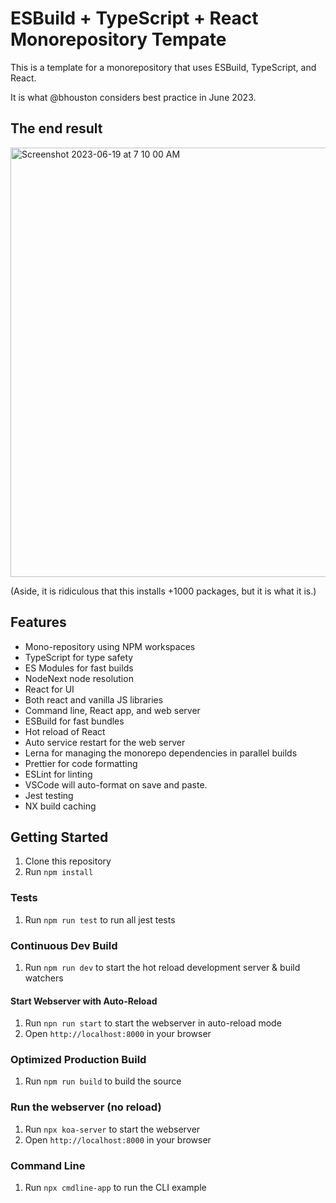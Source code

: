 # ESBuild + TypeScript + React Monorepository Tempate

This is a template for a monorepository that uses ESBuild, TypeScript, and React.

It is what @bhouston considers best practice in June 2023.

## The end result

<img width="687" alt="Screenshot 2023-06-19 at 7 10 00 AM" src="https://github.com/bhouston/esbuild-ts-monorepo/assets/588541/ba6d1764-f4d6-4a31-8a98-957e954d95eb">

(Aside, it is ridiculous that this installs +1000 packages, but it is what it is.)

## Features

- Mono-repository using NPM workspaces
- TypeScript for type safety
- ES Modules for fast builds
- NodeNext node resolution
- React for UI
- Both react and vanilla JS libraries
- Command line, React app, and web server
- ESBuild for fast bundles
- Hot reload of React
- Auto service restart for the web server
- Lerna for managing the monorepo dependencies in parallel builds
- Prettier for code formatting
- ESLint for linting
- VSCode will auto-format on save and paste.
- Jest testing
- NX build caching

## Getting Started

1. Clone this repository
2. Run `npm install`

### Tests

1. Run `npm run test` to run all jest tests

### Continuous Dev Build

1. Run `npm run dev` to start the hot reload development server & build watchers

#### Start Webserver with Auto-Reload

1. Run `npn run start` to start the webserver in auto-reload mode
2. Open `http://localhost:8000` in your browser

### Optimized Production Build

1. Run `npm run build` to build the source

### Run the webserver (no reload)

1. Run `npx koa-server` to start the webserver
2. Open `http://localhost:8000` in your browser

### Command Line

1. Run `npx cmdline-app` to run the CLI example

